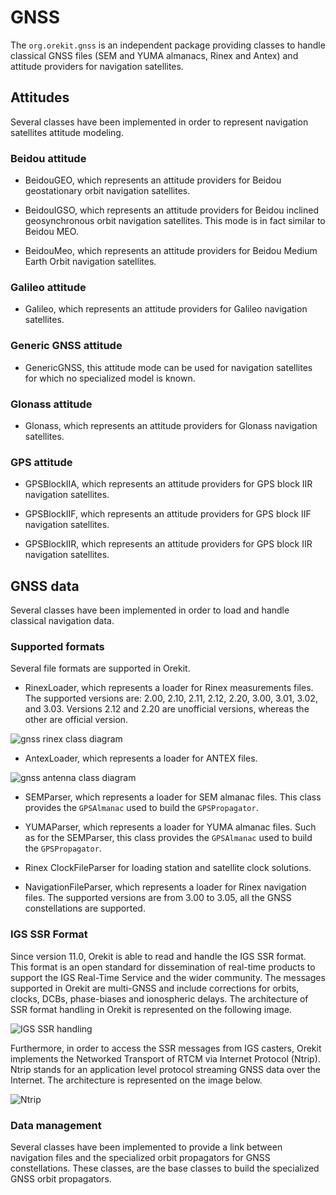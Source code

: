 <!--- Copyright 2002-2021 CS GROUP
  Licensed under the Apache License, Version 2.0 (the "License");
  you may not use this file except in compliance with the License.
  You may obtain a copy of the License at
  
    http://www.apache.org/licenses/LICENSE-2.0
  
  Unless required by applicable law or agreed to in writing, software
  distributed under the License is distributed on an "AS IS" BASIS,
  WITHOUT WARRANTIES OR CONDITIONS OF ANY KIND, either express or implied.
  See the License for the specific language governing permissions and
  limitations under the License.
-->

# GNSS

The `org.orekit.gnss` is an independent package providing classes to handle classical GNSS files
(SEM and YUMA almanacs, Rinex and Antex) and attitude providers for navigation satellites.

## Attitudes

Several classes have been implemented in order to represent navigation satellites attitude modeling.

### Beidou attitude

* BeidouGEO, which represents an attitude providers for Beidou geostationary
  orbit navigation satellites.

* BeidouIGSO, which represents an attitude providers for Beidou inclined
  geosynchronous orbit navigation satellites. This mode is in fact similar
  to Beidou MEO.

* BeidouMeo, which represents an attitude providers for Beidou
  Medium Earth Orbit navigation satellites.

### Galileo attitude

* Galileo, which represents an attitude providers for Galileo
  navigation satellites.

### Generic GNSS attitude

* GenericGNSS, this attitude mode can be used for navigation satellites for which
  no specialized model is known.

### Glonass attitude

* Glonass, which represents an attitude providers for Glonass
  navigation satellites.

### GPS attitude

* GPSBlockIIA, which represents an attitude providers for GPS block IIR
  navigation satellites.

* GPSBlockIIF, which represents an attitude providers for GPS block IIF
  navigation satellites.

* GPSBlockIIR, which represents an attitude providers for GPS block IIR
  navigation satellites.

## GNSS data

Several classes have been implemented in order to load and handle classical navigation data.

### Supported formats

Several file formats are supported in Orekit.

* RinexLoader, which represents a loader for Rinex measurements files.
  The supported versions are: 2.00, 2.10, 2.11, 2.12, 2.20,  3.00, 3.01, 3.02, and 3.03.
  Versions 2.12 and 2.20 are unofficial versions, whereas the other are official version.

![gnss rinex class diagram](../images/design/gnss-rinex-class-diagram.png)

* AntexLoader, which represents a loader for ANTEX files.

![gnss antenna class diagram](../images/design/gnss-antenna-class-diagram.png)

* SEMParser, which represents a loader for SEM almanac files. This class provides
  the `GPSAlmanac` used to build the `GPSPropagator`.

* YUMAParser, which represents a loader for YUMA almanac files. Such as for the SEMParser,
  this class provides the `GPSAlmanac` used to build the `GPSPropagator`.

* Rinex ClockFileParser for loading station and satellite clock solutions.

* NavigationFileParser, which represents a loader for Rinex navigation files.
  The supported versions are from 3.00 to 3.05, all the GNSS constellations are supported.

### IGS SSR Format

Since version 11.0, Orekit is able to read and handle the IGS SSR format. This format is an open standard for dissemination of real-time products to support the IGS Real-Time Service and the wider community. The messages supported in Orekit are multi-GNSS and include corrections for orbits, clocks, DCBs, phase-biases and ionospheric delays. The architecture of SSR format handling in Orekit is represented on the following image.

![IGS SSR handling](../images/design/metric-parser-class-diagram.png)

Furthermore, in order to access the SSR messages from IGS casters, Orekit implements the Networked Transport of RTCM via Internet Protocol (Ntrip). Ntrip stands for an application level protocol streaming GNSS data over the Internet. The architecture is represented on the image below.

![Ntrip](../images/design/metric-ntrip-class-diagram.png)

### Data management

Several classes have been implemented to provide a link between navigation files
and the specialized orbit propagators for GNSS constellations. These classes,
are the base classes to build the specialized GNSS orbit propagators.

